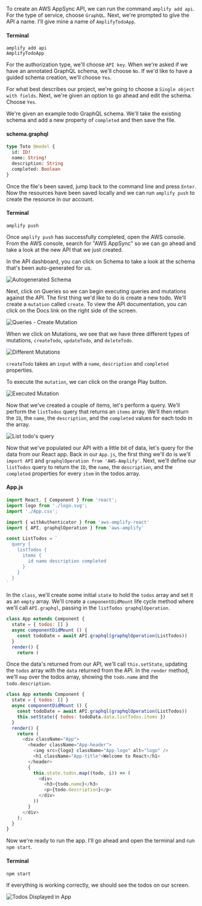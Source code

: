 To create an AWS AppSync API, we can run the command `amplify add api`. For the type of service, choose `GraphQL`. Next, we're prompted to give the API a name. I'll give mine a name of `AmplifyTodoApp`.

#### Terminal 
```console
amplify add api
AmplifyTodoApp
```

For the authorization type, we'll choose `API key`. When we're asked if we have an annotated GraphQL schema, we'll choose `No`. If we'd like to have a guided schema creation, we'll choose `Yes`.

For what best describes our project, we're going to choose a `Single object with fields`. Next, we're given an option to go ahead and edit the schema. Choose `Yes`.

We're given an example todo GraphQL schema. We'll take the existing schema and add a new property of `completed` and then save the file.

#### schema.graphql 
```graphql   
type Toto @model {
  id: ID!
  name: String!
  description: String
  completed: Boolean
}
```

Once the file's been saved, jump back to the command line and press `Enter`. Now the resources have been saved locally and we can run `amplify push` to create the resource in our account.

#### Terminal
```
amplify push
```

Once `amplify push` has successfully completed, open the AWS console. From the AWS console, search for "AWS AppSync" so we can go ahead and take a look at the new API that we just created.

In the API dashboard, you can click on Schema to take a look at the schema that's been auto-generated for us.

![Autogenerated Schema](https://res.cloudinary.com/dg3gyk0gu/image/upload/v1549391502/transcript-images/react-native-create-interact-with-an-aws-appsync-graphql-api-with-aws-amplify-autogenerated-schema.jpg)

Next, click on Queries so we can begin executing queries and mutations against the API. The first thing we'd like to do is create a new todo. We'll create a `mutation` called `create`. To view the API documentation, you can click on the Docs link on the right side of the screen.

![Queries - Create Mutation](https://res.cloudinary.com/dg3gyk0gu/image/upload/v1549391501/transcript-images/react-native-create-interact-with-an-aws-appsync-graphql-api-with-aws-amplify-queries-and-create-mutation.jpg)

When we click on Mutations, we see that we have three different types of mutations, `createTodo`, `updateTodo`, and `deleteTodo`. 

![Different Mutations](https://res.cloudinary.com/dg3gyk0gu/image/upload/v1549391501/transcript-images/react-native-create-interact-with-an-aws-appsync-graphql-api-with-aws-amplify-different-mutations.jpg)

`createTodo` takes an `input` with a `name`, `description` and `completed` properties.

To execute the `mutation`, we can click on the orange Play button.

![Executed Mutation](https://res.cloudinary.com/dg3gyk0gu/image/upload/v1549391502/transcript-images/react-native-create-interact-with-an-aws-appsync-graphql-api-with-aws-amplify-execute-mutation.jpg)

Now that we've created a couple of items, let's perform a query. We'll perform the `listTodos` query that returns an `items` array. We'll then return the `ID`, the `name`, the `description`, and the `completed` values for each todo in the array.

![List todo's query](https://res.cloudinary.com/dg3gyk0gu/image/upload/v1549391501/transcript-images/react-native-create-interact-with-an-aws-appsync-graphql-api-with-aws-amplify-listtodos-query.jpg)

Now that we've populated our API with a little bit of data, let's query for the data from our React app. Back in our `App.js`, the first thing we'll do is we'll `import API` and `graphqlOperation from 'AWS-Amplify'`. Next, we'll define our `listTodos` query to return the `ID`, the `name`, the `description`, and the `completed` properties for every `item` in the todos array.

#### App.js
```javascript
import React, { Component } from 'react';
import logo from './logo.svg';
import './App.css';

import { withAuthenticator } from 'aws-amplify-react'
import { API, graphqlOperation } from 'aws-amplify'

const ListTodos = ` 
  query { 
    listTodos {
      items { 
        id name description completed 
      }
    }
  }
`
```

In the `class`, we'll create some initial `state` to hold the `todos` array and set it as an `empty` array. We'll create a `componentDidMount` life cycle method where we'll call `API.graphql`, passing in the `listTodos graphqlOperation`.

```javascript
class App extends Component {
  state = { todos: [] }
  async componentDidMount () {
    const todoDate = await API.graphql(graphqlOperation(ListTodos))
  }
  render() {
    return (
```

Once the data's returned from our API, we'll call `this.setState`, updating the `todos` array with the `data` returned from the API. In the `render` method, we'll `map` over the todos array, showing the `todo.name` and the `todo.description`.

```javascript
class App extends Component {
  state = { todos: [] }
  async componentDidMount () {
    const todoDate = await API.graphql(graphqlOperation(ListTodos))
    this.setState({ todos: todoData.data.listTodos.items })
  }
  render() {
    return (
      <div className="App">
        <header className="App-header">
          <img src={logo} className="App-logo" alt="logo" />
          <h1 className="App-title">Welcome to React</h1>
        </header>
        {
          this.state.todos.map((todo, i)) => (
            <div>
              <h3>{todo.name}</h3>
              <p>{todo.description}</p>
            </div>
          ))
        }
      </div>
    );
  }
}
```

Now we're ready to run the app. I'll go ahead and open the terminal and run `npm start`. 

#### Terminal 
``` 
npm start
```

If everything is working correctly, we should see the todos on our screen.

![Todos Displayed in App](https://res.cloudinary.com/dg3gyk0gu/image/upload/v1549391500/transcript-images/react-native-create-interact-with-an-aws-appsync-graphql-api-with-aws-amplify-displayed-todos-in-app.jpg)

